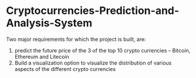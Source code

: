 # Cryptocurrencies-Prediction-and-Analysis-System

Two major requirements for which the project is built, are:
1)	predict the future price of the 3 of the top 10 crypto currencies – Bitcoin, Ethereum and Litecoin
2)	Build a visualization option to visualize the distribution of various aspects of the different crypto currencies
